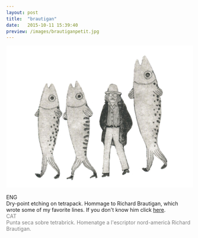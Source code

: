 ```yaml
---
layout: post
title:  "brautigan"
date:   2015-10-11 15:39:40
preview: /images/brautiganpetit.jpg
---
```


 ![Picture 1](/images/brautigangrannet.jpg)

<div class="row">

  <div class="column">
  ENG<br>
Dry-point etching on tetrapack. Hommage to Richard Brautigan, which wrote some of my favorite lines. If you don't know him click <a href="https://www.poetryfoundation.org/poets/richard-brautigan">here</a>.<br>
</div>

   <div class="column">
   <font color="#808080">
   CAT<br>
   Punta seca sobre tetrabrick. Homenatge a l'escriptor nord-americà Richard Brautigan.<br></font>
   </div>

 </div>
